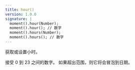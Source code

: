 ```yaml
---
title: hour()
version: 1.0.0
signature: |
  moment().hour(Number);
  moment().hour(); // 数字
  moment().hours(Number);
  moment().hours(); // 数字
---
```



获取或设置小时。

接受 0 到 23 之间的数字。
如果超出范围，则它将会冒泡到日期。

